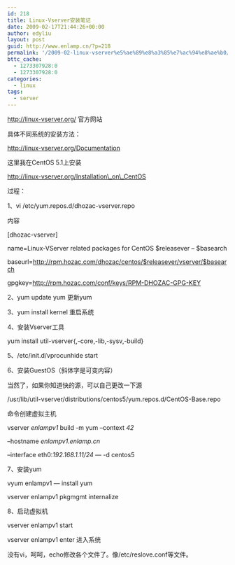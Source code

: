 ```yaml
---
id: 218
title: Linux-Vserver安装笔记
date: 2009-02-17T21:44:26+00:00
author: edyliu
layout: post
guid: http://www.enlamp.cn/?p=218
permalink: '/2009-02-linux-vserver%e5%ae%89%e8%a3%85%e7%ac%94%e8%ae%b0/'
bttc_cache:
  - 1273307928:0
  - 1273307928:0
categories:
  - linux
tags:
  - server
---
```

http://linux-vserver.org/ 官方网站
  
具体不同系统的安装方法：
  
http://linux-vserver.org/Documentation

这里我在CentOS 5.1上安装
  
http://linux-vserver.org/Installation\_on\_CentOS

过程：
  
1、vi /etc/yum.repos.d/dhozac-vserver.repo
  
内容
  
<!--more-->


  
[dhozac-vserver]
  
name=Linux-VServer related packages for CentOS $releasever &#8211; $basearch
  
baseurl=http://rpm.hozac.com/dhozac/centos/$releasever/vserver/$basearch
  
gpgkey=http://rpm.hozac.com/conf/keys/RPM-DHOZAC-GPG-KEY
  
2、yum update yum 更新yum
  
3、yum install kernel 重启系统
  
4、安装Vserver工具
  
yum install util-vserver{,-core,-lib,-sysv,-build}
  
5、/etc/init.d/vprocunhide start
  
6、安装GuestOS（斜体字是可变内容）
  
当然了，如果你知道快的源，可以自己更改一下源
  
/usr/lib/util-vserver/distributions/centos5/yum.repos.d/CentOS-Base.repo
  
命令创建虚拟主机
  
vserver _enlampv1_ build -m yum &#8211;context _42_
      
&#8211;hostname _enlampv1.enlamp.cn_
      
&#8211;interface eth0:_192.168.1.11/24_ &#8212; -d centos5
  
7、安装yum
  
vyum enlampv1 &#8212; install yum
  
vserver enlampv1 pkgmgmt internalize
  
8、启动虚拟机
  
vserver enlampv1 start
  
vserver enlampv1 enter 进入系统
  
没有vi，呵呵，echo修改各个文件了。像/etc/reslove.conf等文件。
